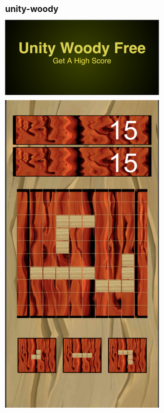# unity-woody

![Alt text](/PlayStoreImages/Unity%20Woody%20Free-feature-graphic.png?raw=true "Optional Title")

![Alt text](/PlayStoreImages/Webp.net-resizeimage%20(1).png?raw=true "Screen Shot")
